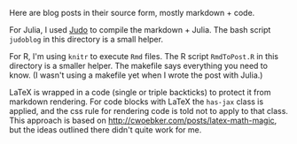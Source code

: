 Here are blog posts in their source form, mostly markdown + code.

For Julia, I used [Judo](https://github.com/dcjones/Judo.jl) to compile the markdown + Julia. The bash script `judoblog` in this directory is a small helper.

For R, I'm using `knitr` to execute `Rmd` files. The R script `RmdToPost.R` in this directory is a smaller helper. The makefile says everything you need to know. (I wasn't using a makefile yet when I wrote the post with Julia.)

LaTeX is wrapped in a code (single or triple backticks) to protect it from markdown rendering. For code blocks with LaTeX the `has-jax` class is applied, and the css rule for rendering code is told not to apply to that class. This approach is based on http://cwoebker.com/posts/latex-math-magic, but the ideas outlined there didn't quite work for me.